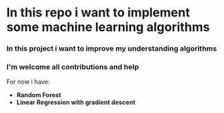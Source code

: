 #             In this repo i want to implement some machine learning algorithms

### In this project i want to improve my understanding algorithms
### I'm welcome all contributions and help

For now i have:
*  __Random Forest__
*  __Linear Regression with gradient descent__
